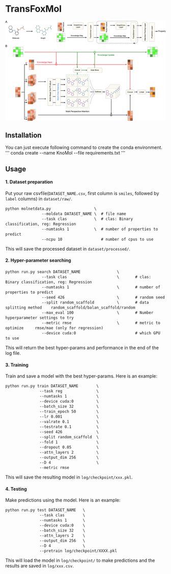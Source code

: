 # TransFoxMol

![](img/Framework.jpg)



## Installation
You can just execute following command to create the conda environment.
'''
conda create --name KnoMol --file requirements.txt
'''

## Usage

#### 1. Dataset preparation
Put your raw csvfile(`DATASET_NAME.csv`, first column is `smiles`, followed by `label` columns) in `dataset/raw/`.
```
python molnetdata.py                   \
                --moldata DATASET_NAME \  # file name
                --task clas            \  # clas: Binary classification, reg: Regression
                --numtasks 1           \  # number of properties to predict
                --ncpu 10                 # number of cpus to use
```
This will save the processed dataset in `dataset/processed/`.

#### 2. Hyper-parameter searching
```
python run.py search DATASET_NAME                \
                --task clas                      \       # clas: Binary classification, reg: Regression
                --numtasks 1                     \       # number of properties to predict
                --seed 426                       \       # random seed
                --split random_scaffold          \       # data splitting method    random_scaffold/balan_scaffold/random
                --max_eval 100                   \       # Number hyperparameter settings to try
                --metric rmse                    \       # metric to optimize     rmse/mae (only for regression)
                --device cuda:0                          # which GPU to use
```
This will return the best hyper-params and performance in the end of the log file.

#### 3. Training
Train and save a model with the best hyper-params. Here is an example:
```
python run.py train DATASET_NAME        \
               --task reg               \
               --numtasks 1             \
               --device cuda:0          \
               --batch_size 32          \
               --train_epoch 50         \
               --lr 0.001               \
               --valrate 0.1            \
               --testrate 0.1           \
               --seed 426               \
               --split random_scaffold  \
               --fold 1                 \
               --dropout 0.05           \
               --attn_layers 2          \
               --output_dim 256         \
               --D 4                    \
               --metric rmse
```
This will save the resulting model in `log/checkpoint/xxx.pkl`.

#### 4. Testing
Make predictions using the model. Here is an example:
```
python run.py test DATASET_NAME   \
               --task clas        \
               --numtasks 1       \
               --device cuda:0    \
               --batch_size 32    \
               --attn_layers 2    \
               --output_dim 256   \
               --D 4              \
               --pretrain log/checkpoint/XXXX.pkl
```
This will load the model in `log/checkpoint/` to make predictions and the results are saved in `log/xxx.csv`.
